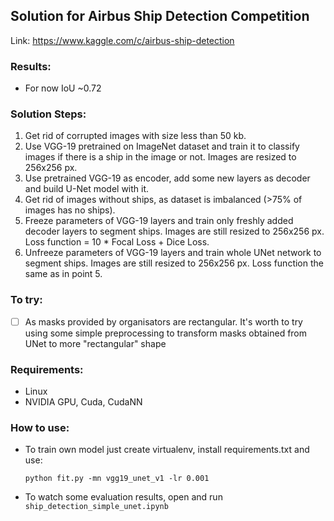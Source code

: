 ## Solution for Airbus Ship Detection Competition
Link: https://www.kaggle.com/c/airbus-ship-detection

### Results:
- For now IoU ~0.72


### Solution Steps:
1. Get rid of corrupted images with size less than 50 kb.
2. Use VGG-19 pretrained on ImageNet dataset and train it to classify images if there is a ship in the image or not. Images are resized to 256x256 px.
3. Use pretrained VGG-19 as encoder, add some new layers as decoder and build U-Net model with it.
4. Get rid of images without ships, as dataset is imbalanced (>75% of images has no ships).
5. Freeze parameters of VGG-19 layers and train only freshly added decoder layers to segment ships. Images are still resized to 256x256 px. Loss function = 10 * Focal Loss + Dice Loss.
6. Unfreeze parameters of VGG-19 layers and train whole UNet network to segment ships. Images are still resized to 256x256 px. Loss function the same as in point 5.

### To try:
- [ ] As masks provided by organisators are rectangular. It's worth to try using some simple preprocessing to transform masks obtained from UNet to more "rectangular" shape

### Requirements:
- Linux
- NVIDIA GPU, Cuda, CudaNN

### How to use:
- To train own model just create virtualenv, install requirements.txt and use:

    `python fit.py -mn vgg19_unet_v1 -lr 0.001`

- To watch some evaluation results, open and run `ship_detection_simple_unet.ipynb`